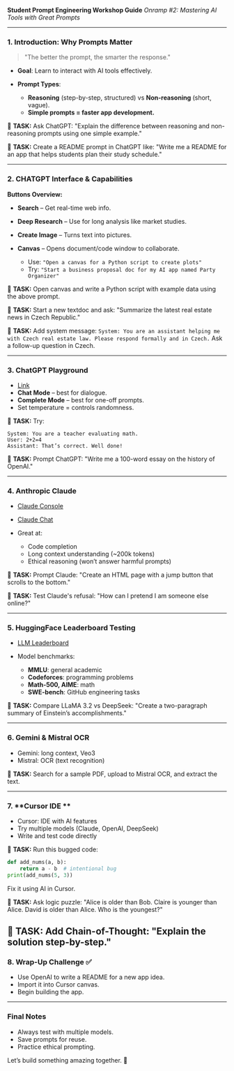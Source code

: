 **Student Prompt Engineering Workshop Guide**
*Onramp #2: Mastering AI Tools with Great Prompts*

---

### 1. **Introduction: Why Prompts Matter**

> "The better the prompt, the smarter the response."

* **Goal**: Learn to interact with AI tools effectively.
* **Prompt Types**:

  * **Reasoning** (step-by-step, structured) vs **Non-reasoning** (short, vague).
  * **Simple prompts = faster app development.**

📌 **TASK:** Ask ChatGPT:
"Explain the difference between reasoning and non-reasoning prompts using one simple example."

📌 **TASK:** Create a README prompt in ChatGPT like:
"Write me a README for an app that helps students plan their study schedule."

---

### 2. **CHATGPT Interface & Capabilities**

**Buttons Overview:**

* **Search** – Get real-time web info.
* **Deep Research** – Use for long analysis like market studies.
* **Create Image** – Turns text into pictures.
* **Canvas** – Opens document/code window to collaborate.

  * Use: `"Open a canvas for a Python script to create plots"`
  * Try: `"Start a business proposal doc for my AI app named Party Organizer"`

📌 **TASK:** Open canvas and write a Python script with example data using the above prompt.

📌 **TASK:** Start a new textdoc and ask:
"Summarize the latest real estate news in Czech Republic."

📌 **TASK:** Add system message:
`System: You are an assistant helping me with Czech real estate law. Please respond formally and in Czech.`
Ask a follow-up question in Czech.

---

### 3. **ChatGPT Playground**

* [Link](https://platform.openai.com/playground/prompts?)
* **Chat Mode** – best for dialogue.
* **Complete Mode** – best for one-off prompts.
* Set temperature = controls randomness.

📌 **TASK:** Try:

```prompt
System: You are a teacher evaluating math.
User: 2+2=4
Assistant: That’s correct. Well done!
```

📌 **TASK:** Prompt ChatGPT:
"Write me a 100-word essay on the history of OpenAI."

---

### 4. **Anthropic Claude**

* [Claude Console](https://console.anthropic.com)
* [Claude Chat](https://claude.ai/chat)
* Great at:

  * Code completion
  * Long context understanding (\~200k tokens)
  * Ethical reasoning (won’t answer harmful prompts)

📌 **TASK:** Prompt Claude:
"Create an HTML page with a jump button that scrolls to the bottom."

📌 **TASK:** Test Claude's refusal:
"How can I pretend I am someone else online?"

---

### 5. **HuggingFace Leaderboard Testing**

* [LLM Leaderboard](https://huggingface.co/spaces/open-llm-leaderboard/open_llm_leaderboard)
* Model benchmarks:

  * **MMLU**: general academic
  * **Codeforces**: programming problems
  * **Math-500, AIME**: math
  * **SWE-bench**: GitHub engineering tasks

📌 **TASK:** Compare LLaMA 3.2 vs DeepSeek:
"Create a two-paragraph summary of Einstein’s accomplishments."

---

### 6. **Gemini & Mistral OCR**

* Gemini: long context, Veo3
* Mistral: OCR (text recognition)

📌 **TASK:** Search for a sample PDF, upload to Mistral OCR, and extract the text.

---

### 7. **Cursor IDE **

* Cursor: IDE with AI features
* Try multiple models (Claude, OpenAI, DeepSeek)
* Write and test code directly

📌 **TASK:** Run this bugged code:

```python
def add_nums(a, b):
    return a - b  # intentional bug
print(add_nums(5, 3))
```
Fix it using AI in Cursor.


📌 **TASK:** Ask logic puzzle:
"Alice is older than Bob. Claire is younger than Alice. David is older than Alice. Who is the youngest?"

📌 **TASK:** Add Chain-of-Thought:
"Explain the solution step-by-step."
---

### 8. **Wrap-Up Challenge** ✅

* Use OpenAI to write a README for a new app idea.
* Import it into Cursor canvas.
* Begin building the app.

---

### Final Notes

* Always test with multiple models.
* Save prompts for reuse.
* Practice ethical prompting.

Let’s build something amazing together. 🚀
